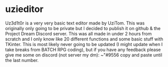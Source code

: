 # uzieditor
Uz3d1t0r is a very very basic text editor made by UziTom. This was originally only going to be private but I decided to publish it on github & the Project Dream Discord server. This was all made in under 2 hours from scratch and I only know like 20 different functions and some basic stuff with TKinter. This is most likely never going to be updated (I might update when I take breaks from BATCH RPG coding), but if you have any feedback please give me some on discord (not server my dm): ~"#9556 copy and paste until the last number.
